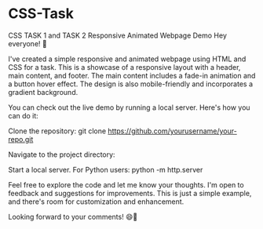 # CSS-Task
CSS TASK 1 and TASK 2
Responsive Animated Webpage Demo
Hey everyone! 👋

I've created a simple responsive and animated webpage using HTML and CSS for a task. This is a showcase of a responsive layout with a header, main content, and footer. The main content includes a fade-in animation and a button hover effect. The design is also mobile-friendly and incorporates a gradient background.

You can check out the live demo by running a local server. Here's how you can do it:

Clone the repository: git clone https://github.com/yourusername/your-repo.git

Navigate to the project directory:

Start a local server. For Python users: python -m http.server

Feel free to explore the code and let me know your thoughts. I'm open to feedback and suggestions for improvements. This is just a simple example, and there's room for customization and enhancement.

Looking forward to your comments! 😄🚀
